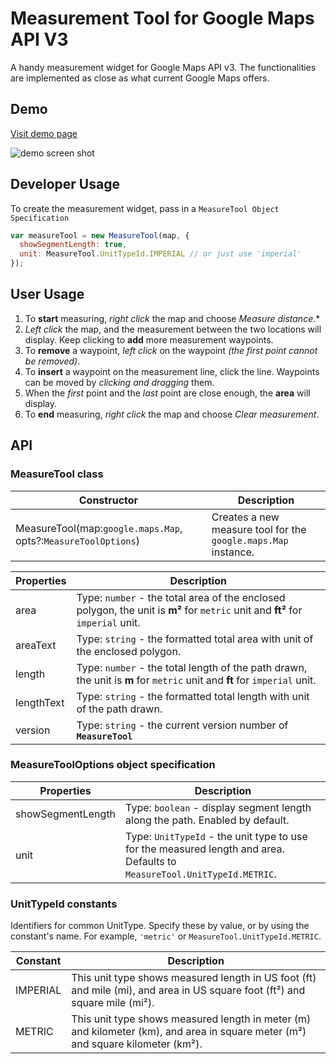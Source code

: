 # Measurement Tool for Google Maps API V3

A handy measurement widget for Google Maps API v3. The functionalities are implemented as close as what current Google Maps offers.

## Demo
[Visit demo page](http://zhenyanghua.github.io/google-maps/measure-tool/)

![demo screen shot](https://raw.githubusercontent.com/zhenyanghua/MeasureTool-GoogleMaps-V3/master/demo.jpg)

## Developer Usage
To create the measurement widget, pass in a `MeasureTool Object Specification`
```JavaScript
var measureTool = new MeasureTool(map, {
  showSegmentLength: true,
  unit: MeasureTool.UnitTypeId.IMPERIAL // or just use 'imperial'
});
```

## User Usage
1. To **start** measuring, *right click* the map and choose *Measure distance*.*
1. *Left click* the map, and the measurement between the two locations will display. Keep clicking to **add** more measurement waypoints.
1. To **remove** a waypoint, *left click* on the waypoint *(the first point cannot be removed)*.
1. To **insert** a waypoint on the measurement line, click the line. Waypoints can be moved by *clicking and dragging* them.
1. When the *first* point and the *last* point are close enough, the **area** will display.
1. To **end** measuring, *right click* the map and choose *Clear measurement*.


## API
### MeasureTool class
|Constructor|Description|
|-----------|-----------|
|MeasureTool(map:`google.maps.Map`, opts?:`MeasureToolOptions`)|Creates a new measure tool for the `google.maps.Map` instance.|

|Properties|Description|
|-------|-----------|
|area|Type: `number` - the total area of the enclosed polygon, the unit is **m²** for `metric` unit and **ft²** for `imperial` unit.|
|areaText|Type: `string` - the formatted total area with unit of the enclosed polygon.|
|length|Type: `number` - the total length of the path drawn, the unit is **m** for `metric` unit and **ft** for `imperial` unit.|
|lengthText|Type: `string` - the formatted total length with unit of the path drawn.|
|version|Type: `string` - the current version number of **`MeasureTool`**|

### MeasureToolOptions object specification
|Properties|Description|
|-------|-----------|
|showSegmentLength|Type: `boolean` - display segment length along the path. Enabled by default.|
|unit|Type: `UnitTypeId` - the unit type to use for the measured length and area. Defaults to `MeasureTool.UnitTypeId.METRIC`.|

### UnitTypeId constants
Identifiers for common UnitType. Specify these by value, or by using the constant's name. For example, `'metric'` or `MeasureTool.UnitTypeId.METRIC`.

|Constant|Description|
|--------|-----------|
|IMPERIAL|This unit type shows measured length in US foot (ft) and mile (mi), and area in US square foot (ft²) and square mile (mi²).|
|METRIC|This unit type shows measured length in meter (m) and kilometer (km), and area in square meter (m²) and square kilometer (km²).|

